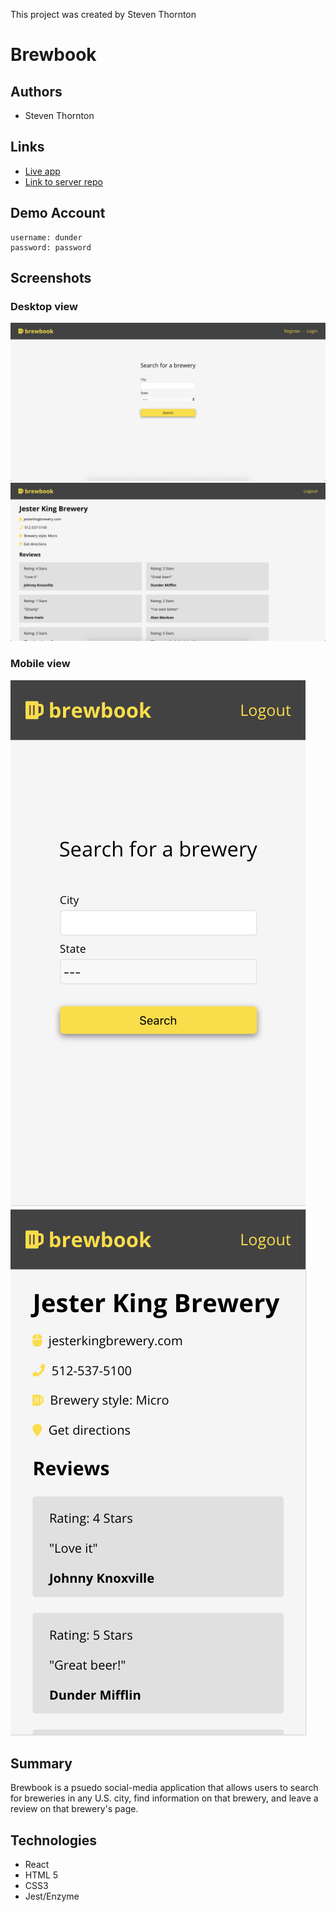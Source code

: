 This project was created by Steven Thornton

# Brewbook

## Authors

- Steven Thornton

## Links

- [Live app](https://brewbook-app.now.sh/)
- [Link to server repo](https://github.com/Stevenwthornton0/Brewbook_server)

## Demo Account
```
username: dunder
password: password
```

## Screenshots
### Desktop view

![desktop home](public/screenshots/Brewbook_Homepage_Desktop.png)
![desktop brewery](public/screenshots/Brewbook_brewery_desktop.png)
 
### Mobile view

![mobile home](public/screenshots/Brewbook_homepage_mobile.png)
![mobile brewery](public/screenshots/Brewbook_brewery_mobile.png)

## Summary

Brewbook is a psuedo social-media application that allows users to search for breweries in any U.S. city, find information on that brewery, and leave a review on that brewery's page.

## Technologies
- React
- HTML 5
- CSS3
- Jest/Enzyme

